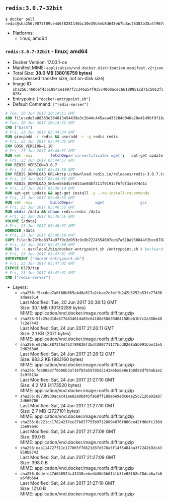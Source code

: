## `redis:3.0.7-32bit`

```console
$ docker pull redis@sha256:9073f09ce4d6f8281146bc30e39b4eb8d648eb7bdac26383b35a4f967c9834d3
```

-	Platforms:
	-	linux; amd64

### `redis:3.0.7-32bit` - linux; amd64

-	Docker Version: 17.03.1-ce
-	Manifest MIME: `application/vnd.docker.distribution.manifest.v2+json`
-	Total Size: **38.0 MB (38016759 bytes)**  
	(compressed transfer size, not on-disk size)
-	Image ID: `sha256:460def4361894ce1997f3c346a54f935c40b0acec66108951cd71c5012fc828c`
-	Entrypoint: `["docker-entrypoint.sh"]`
-	Default Command: `["redis-server"]`

```dockerfile
# Tue, 20 Jun 2017 20:14:51 GMT
ADD file:ede5a88363e384813454439a3c2b44c445aea433284d040a20e4149bf9f18a5c in / 
# Tue, 20 Jun 2017 20:14:52 GMT
CMD ["bash"]
# Fri, 23 Jun 2017 05:44:34 GMT
RUN groupadd -r redis && useradd -r -g redis redis
# Fri, 23 Jun 2017 05:44:35 GMT
ENV GOSU_VERSION=1.10
# Fri, 23 Jun 2017 05:44:57 GMT
RUN set -ex; 		fetchDeps='ca-certificates wget'; 	apt-get update; 	apt-get install -y --no-install-recommends $fetchDeps; 	rm -rf /var/lib/apt/lists/*; 		dpkgArch="$(dpkg --print-architecture | awk -F- '{ print $NF }')"; 	wget -O /usr/local/bin/gosu "https://github.com/tianon/gosu/releases/download/$GOSU_VERSION/gosu-$dpkgArch"; 	wget -O /usr/local/bin/gosu.asc "https://github.com/tianon/gosu/releases/download/$GOSU_VERSION/gosu-$dpkgArch.asc"; 	export GNUPGHOME="$(mktemp -d)"; 	gpg --keyserver ha.pool.sks-keyservers.net --recv-keys B42F6819007F00F88E364FD4036A9C25BF357DD4; 	gpg --batch --verify /usr/local/bin/gosu.asc /usr/local/bin/gosu; 	rm -r "$GNUPGHOME" /usr/local/bin/gosu.asc; 	chmod +x /usr/local/bin/gosu; 	gosu nobody true; 		apt-get purge -y --auto-remove $fetchDeps
# Fri, 23 Jun 2017 05:44:57 GMT
ENV REDIS_VERSION=3.0.7
# Fri, 23 Jun 2017 05:44:58 GMT
ENV REDIS_DOWNLOAD_URL=http://download.redis.io/releases/redis-3.0.7.tar.gz
# Fri, 23 Jun 2017 05:44:59 GMT
ENV REDIS_DOWNLOAD_SHA=e56b4b7e033ae8dbf311f9191cf6fdf3ae974d1c
# Fri, 23 Jun 2017 05:46:14 GMT
RUN apt-get update && apt-get install -y --no-install-recommends 		libc6-i386 	&& rm -rf /var/lib/apt/lists/*
# Fri, 23 Jun 2017 05:46:53 GMT
RUN set -ex; 		buildDeps=' 		wget 				gcc 		gcc-multilib 		libc6-dev-i386 		make 	'; 	apt-get update; 	apt-get install -y $buildDeps --no-install-recommends; 	rm -rf /var/lib/apt/lists/*; 		wget -O redis.tar.gz "$REDIS_DOWNLOAD_URL"; 	echo "$REDIS_DOWNLOAD_SHA *redis.tar.gz" | sha1sum -c -; 	mkdir -p /usr/src/redis; 	tar -xzf redis.tar.gz -C /usr/src/redis --strip-components=1; 	rm redis.tar.gz; 		make -C /usr/src/redis -j "$(nproc)" 32bit; 	make -C /usr/src/redis install; 		rm -r /usr/src/redis; 		apt-get purge -y --auto-remove $buildDeps
# Fri, 23 Jun 2017 05:46:55 GMT
RUN mkdir /data && chown redis:redis /data
# Fri, 23 Jun 2017 05:46:56 GMT
VOLUME [/data]
# Fri, 23 Jun 2017 05:46:57 GMT
WORKDIR /data
# Fri, 23 Jun 2017 05:46:58 GMT
COPY file:9c29fbe8374a97f9c2d953c9c8b7224554607eeb7a610a930844f2bec678265c in /usr/local/bin/ 
# Fri, 23 Jun 2017 05:47:00 GMT
RUN ln -s usr/local/bin/docker-entrypoint.sh /entrypoint.sh # backwards compat
# Fri, 23 Jun 2017 05:47:01 GMT
ENTRYPOINT ["docker-entrypoint.sh"]
# Fri, 23 Jun 2017 05:47:02 GMT
EXPOSE 6379/tcp
# Fri, 23 Jun 2017 05:47:02 GMT
CMD ["redis-server"]
```

-	Layers:
	-	`sha256:f5cc0ee7a6f68b065e4d0a517a2cbae2e3bffb242b3252b53fe77496adaae514`  
		Last Modified: Tue, 20 Jun 2017 20:38:12 GMT  
		Size: 30.1 MB (30130289 bytes)  
		MIME: application/vnd.docker.image.rootfs.diff.tar.gzip
	-	`sha256:5fc25ed18e877d43401da85c64188e58d30d84158be61b7c2a380e487c2e7443`  
		Last Modified: Sat, 24 Jun 2017 21:26:11 GMT  
		Size: 2.1 KB (2071 bytes)  
		MIME: application/vnd.docker.image.rootfs.diff.tar.gzip
	-	`sha256:e025bc8872f6df52f89826f3bd4300771177bcd0268a5b091bbe11e52d62634d`  
		Last Modified: Sat, 24 Jun 2017 21:26:12 GMT  
		Size: 983.2 KB (983160 bytes)  
		MIME: application/vnd.docker.image.rootfs.diff.tar.gzip
	-	`sha256:fee00a87f0b86b3a716f03a59705d2143e6ba8e0e1b8d98df84ab1e22c9f813a`  
		Last Modified: Sat, 24 Jun 2017 21:27:10 GMT  
		Size: 4.2 MB (4173520 bytes)  
		MIME: application/vnd.docker.image.rootfs.diff.tar.gzip
	-	`sha256:d8739930acac41ae82a0bd45fa68ff188ebe9edc6ea25c2126a02a872d660706`  
		Last Modified: Sat, 24 Jun 2017 21:27:10 GMT  
		Size: 2.7 MB (2727101 bytes)  
		MIME: application/vnd.docker.image.rootfs.diff.tar.gzip
	-	`sha256:8c221cc17824237ee27b877755b97128094076f860ee42fd6dfc130d35e89a4c`  
		Last Modified: Sat, 24 Jun 2017 21:27:09 GMT  
		Size: 99.0 B  
		MIME: application/vnd.docker.image.rootfs.diff.tar.gzip
	-	`sha256:eaa114727f11c177065f76621d37e578a5f14f5484ba3f7242692c43859b8743`  
		Last Modified: Sat, 24 Jun 2017 21:27:09 GMT  
		Size: 398.0 B  
		MIME: application/vnd.docker.image.rootfs.diff.tar.gzip
	-	`sha256:0ddefe47d646524c41338cebedb36d3b614fb3fe88f62e78dcb6afb6a6fdb664`  
		Last Modified: Sat, 24 Jun 2017 21:27:10 GMT  
		Size: 121.0 B  
		MIME: application/vnd.docker.image.rootfs.diff.tar.gzip
